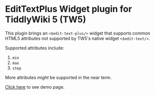 # EditTextPlus Widget plugin for TiddlyWiki 5 (TW5)

This plugin brings an `<$edit-text-plus/>` widget that supports common HTML5 attributes not supported by TW5's native widget `<$edit-text/>`.

Supported attributes include:

1. `min`
2. `max`
3. `step`

More attributes *might* be supported in the near term.

[Click here](https://abesamma.github.io/edit-text-plus/) to see demo page.
